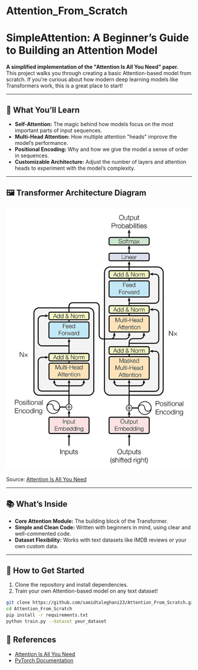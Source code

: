 # Attention_From_Scratch

# **SimpleAttention: A Beginner’s Guide to Building an Attention Model**  
**A simplified implementation of the "Attention Is All You Need" paper.**  
This project walks you through creating a basic Attention-based model from scratch. If you're curious about how modern deep learning models like Transformers work, this is a great place to start!

---

## 🌟 What You’ll Learn  
- **Self-Attention:** The magic behind how models focus on the most important parts of input sequences.  
- **Multi-Head Attention:** How multiple attention "heads" improve the model’s performance.  
- **Positional Encoding:** Why and how we give the model a sense of order in sequences.  
- **Customizable Architecture:** Adjust the number of layers and attention heads to experiment with the model’s complexity.

---
## 🖼️ Transformer Architecture Diagram

![Transformer Diagram](Transformer_Diagram.png)

Source: [Attention Is All You Need](https://arxiv.org/abs/1706.03762)

---
## 📚 What’s Inside  
- **Core Attention Module:** The building block of the Transformer.  
- **Simple and Clean Code:** Written with beginners in mind, using clear and well-commented code.  
- **Dataset Flexibility:** Works with text datasets like IMDB reviews or your own custom data.

---

## 🚀 How to Get Started  
1. Clone the repository and install dependencies.  
2. Train your own Attention-based model on any text dataset!  

```bash
git clone https://github.com/saeidtaleghani23/Attention_From_Scratch.git
cd Attention_From_Scratch
pip install -r requirements.txt
python train.py --dataset your_dataset

```

## 📖 References
- [Attention Is All You Need](https://arxiv.org/abs/1706.03762)  
- [PyTorch Documentation](https://pytorch.org/docs/stable/index.html)

